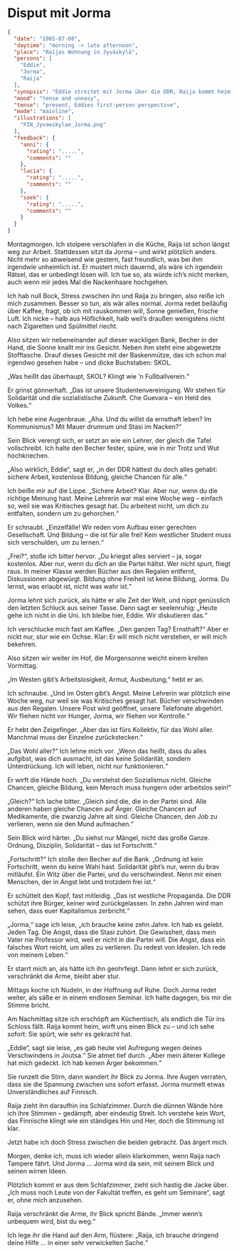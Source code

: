 # Disput mit Jorma

```json
{
  "date": "1985-07-08",
  "daytime": "morning -> late afternoon",
  "place": "Raijas Wohnung in Jyväskylä",
  "persons": [
    "Eddie",
    "Jorma",
    "Raija"
  ],
  "synopsis": "Eddie streitet mit Jorma über die DDR, Raija kommt heim und spürt die Spannungen; nachts hört Eddie den Streit zwischen beiden.",
  "mood": "tense and uneasy",
  "tense": "present, Eddies first-person perspective",
  "mode": "mainline",
  "illustrations": [
    "FIN_Jyvaeskylae_Jorma.png"
  ],
  "feedback": {
    "anni": {
      "rating": ".....",
      "comments": ""
    },
    "lucia": {
      "rating": ".....",
      "comments": ""
    },
    "soek": {
      "rating": ".....",
      "comments": ""
    }
  }
}
```

Montagmorgen. Ich stolpere verschlafen in die Küche, Raija ist schon längst weg
zur Arbeit. Stattdessen sitzt da Jorma – und wirkt plötzlich anders. Nicht mehr
so abweisend wie gestern, fast freundlich, was bei ihm irgendwie unheimlich ist.
Er mustert mich dauernd, als wäre ich irgendein Rätsel, das er unbedingt lösen
will. Ich tue so, als würde ich’s nicht merken, auch wenn mir jedes Mal die
Nackenhaare hochgehen.

Ich hab null Bock, Stress zwischen ihn und Raija zu bringen, also reiße ich mich
zusammen. Besser so tun, als wär alles normal. Jorma redet beiläufig über
Kaffee, fragt, ob ich mit rauskommen will, Sonne genießen, frische Luft. Ich
nicke – halb aus Höflichkeit, halb weil’s draußen wenigstens nicht nach
Zigaretten und Spülmittel riecht.

Also sitzen wir nebeneinander auf dieser wackligen Bank, Becher in der Hand, die
Sonne knallt mir ins Gesicht. Neben ihm steht eine abgewetzte Stofftasche. Drauf
dieses Gesicht mit der Baskenmütze, das ich schon mal irgendwo gesehen habe –
und dicke Buchstaben: SKOL.

„Was heißt das überhaupt, SKOL? Klingt wie ’n Fußballverein.“

Er grinst gönnerhaft. „Das ist unsere Studentenvereinigung. Wir stehen für
Solidarität und die sozialistische Zukunft. Che Guevara – ein Held des Volkes.“

Ich hebe eine Augenbraue. „Aha. Und du willst da ernsthaft leben? Im
Kommunismus? Mit Mauer drumrum und Stasi im Nacken?“

Sein Blick verengt sich, er setzt an wie ein Lehrer, der gleich die Tafel
vollschreibt. Ich halte den Becher fester, spüre, wie in mir Trotz und Wut
hochkriechen.

„Also wirklich, Eddie“, sagt er, „in der DDR hättest du doch alles gehabt:
sichere Arbeit, kostenlose Bildung, gleiche Chancen für alle.“

Ich beiße mir auf die Lippe. „Sichere Arbeit? Klar. Aber nur, wenn du die
richtige Meinung hast. Meine Lehrerin war mal eine Woche weg – einfach so, weil
sie was Kritisches gesagt hat. Du arbeitest nicht, um dich zu entfalten, sondern
um zu gehorchen.“

Er schnaubt. „Einzelfälle! Wir reden vom Aufbau einer gerechten Gesellschaft.
Und Bildung – die ist für alle frei! Kein westlicher Student muss sich
verschulden, um zu lernen.“

„Frei?“, stoße ich bitter hervor. „Du kriegst alles serviert – ja, sogar
kostenlos. Aber nur, wenn du dich an die Partei hältst. Wer nicht spurt, fliegt
raus. In meiner Klasse werden Bücher aus den Regalen entfernt, Diskussionen
abgewürgt. Bildung ohne Freiheit ist keine Bildung, Jorma. Du lernst, was
erlaubt ist, nicht was wahr ist.“

Jorma lehnt sich zurück, als hätte er alle Zeit der Welt, und nippt genüsslich
den letzten Schluck aus seiner Tasse. Dann sagt er seelenruhig: „Heute gehe ich
nicht in die Uni. Ich bleibe hier, Eddie. Wir diskutieren das.“

Ich verschlucke mich fast am Kaffee. „Den ganzen Tag? Ernsthaft?“ Aber er nickt
nur, stur wie ein Ochse. Klar: Er will mich nicht verstehen, er will mich
bekehren.

Also sitzen wir weiter im Hof, die Morgensonne weicht einem krellen Vormittag.

„Im Westen gibt’s Arbeitslosigkeit, Armut, Ausbeutung,“ hebt er an.

Ich schnaube. „Und im Osten gibt’s Angst. Meine Lehrerin war plötzlich eine
Woche weg, nur weil sie was Kritisches gesagt hat. Bücher verschwinden aus den
Regalen. Unsere Post wird geöffnet, unsere Telefonate abgehört. Wir fliehen
nicht vor Hunger, Jorma, wir fliehen vor Kontrolle.“

Er hebt den Zeigefinger. „Aber das ist fürs Kollektiv, für das Wohl aller.
Manchmal muss der Einzelne zurückstecken.“

„Das Wohl aller?“ Ich lehne mich vor. „Wenn das heißt, dass du alles aufgibst,
was dich ausmacht, ist das keine Solidarität, sondern Unterdrückung. Ich will
leben, nicht nur funktionieren.“

Er wirft die Hände hoch. „Du verstehst den Sozialismus nicht. Gleiche Chancen,
gleiche Bildung, kein Mensch muss hungern oder arbeitslos sein!“

„Gleich?“ Ich lache bitter. „Gleich sind die, die in der Partei sind. Alle
anderen haben gleiche Chancen auf Ärger. Gleiche Chancen auf Medikamente, die
zwanzig Jahre alt sind. Gleiche Chancen, den Job zu verlieren, wenn sie den Mund
aufmachen.“

Sein Blick wird härter. „Du siehst nur Mängel, nicht das große Ganze. Ordnung,
Disziplin, Solidarität – das ist Fortschritt.“

„Fortschritt?“ Ich stoße den Becher auf die Bank. „Ordnung ist kein Fortschritt,
wenn du keine Wahl hast. Solidarität gibt’s nur, wenn du brav mitläufst. Ein
Witz über die Partei, und du verschwindest. Nenn mir einen Menschen, der in
Angst lebt und trotzdem frei ist.“

Er schüttelt den Kopf, fast mitleidig. „Das ist westliche Propaganda. Die DDR
schützt ihre Bürger, keiner wird zurückgelassen. In zehn Jahren wird man sehen,
dass euer Kapitalismus zerbricht.“

„Jorma,“ sage ich leise, „ich brauche keine zehn Jahre. Ich hab es gelebt.
Jeden Tag. Die Angst, dass die Stasi zuhört. Die Gewissheit, dass mein Vater nie
Professor wird, weil er nicht in die Partei will. Die Angst, dass ein falsches
Wort reicht, um alles zu verlieren. Du redest von Idealen. Ich rede von meinem
Leben.“

Er starrt mich an, als hätte ich ihn geohrfeigt. Dann lehnt er sich zurück,
verschränkt die Arme, bleibt aber stur.

Mittags koche ich Nudeln, in der Hoffnung auf Ruhe. Doch Jorma redet weiter,
als säße er in einem endlosen Seminar. Ich halte dagegen, bis mir die Stimme
bricht.

Am Nachmittag sitze ich erschöpft am Küchentisch, als endlich die Tür ins
Schloss fällt. Raija kommt heim, wirft uns einen Blick zu – und ich sehe sofort:
Sie spürt, wie sehr es gekracht hat.

„Eddie“, sagt sie leise, „es gab heute viel Aufregung wegen deines Verschwindens
in Joutsa.“ Sie atmet tief durch. „Aber mein älterer Kollege hat mich gedeckt.
Ich hab keinen Ärger bekommen.“

Sie runzelt die Stirn, dann wandert ihr Blick zu Jorma. Ihre Augen verraten,
dass sie die Spannung zwischen uns sofort erfasst. Jorma murmelt etwas
Unverständliches auf Finnisch.

Raija zieht ihn daraufhin ins Schlafzimmer. Durch die dünnen Wände höre ich ihre
Stimmen – gedämpft, aber eindeutig Streit. Ich verstehe kein Wort, das Finnische
klingt wie ein ständiges Hin und Her, doch die Stimmung ist klar.

Jetzt habe ich doch Stress zwischen die beiden gebracht. Das ärgert mich.

Morgen, denke ich, muss ich wieder allein klarkommen, wenn Raija nach Tampere
fährt. Und Jorma … Jorma wird da sein, mit seinem Blick und seinen wirren
Ideen.

Plötzlich kommt er aus dem Schlafzimmer, zieht sich hastig die Jacke über. „Ich
muss noch Leute von der Fakultät treffen, es geht um Seminare“, sagt er, ohne
mich anzusehen.

Raija verschränkt die Arme, ihr Blick spricht Bände. „Immer wenn’s unbequem
wird, bist du weg.“

Ich lege ihr die Hand auf den Arm, flüstere: „Raija, ich brauche dringend deine
Hilfe … in einer sehr verwickelten Sache.“
